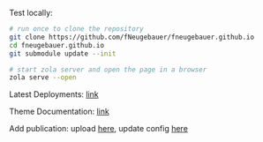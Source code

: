 Test locally:
```sh
# run once to clone the repository
git clone https://github.com/fNeugebauer/fneugebauer.github.io
cd fneugebauer.github.io
git submodule update --init

# start zola server and open the page in a browser
zola serve --open
```

Latest Deployments: [link](https://github.com/fNeugebauer/fneugebauer.github.io/actions)

Theme Documentation: [link](https://github.com/isunjn/serene/blob/main/USAGE.md)

Add publication: upload [here](./static/files), update config [here](./content/research/data.toml)
